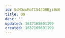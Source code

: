```yaml
---
id: ScMQxwMoTCS43QRBji0A0
title: 09
desc: ''
updated: 1637165601199
created: 1637165601199
---
```


